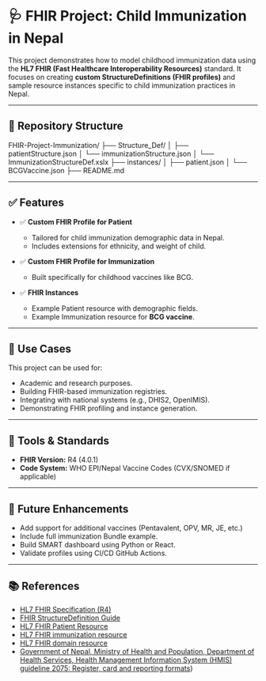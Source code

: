 # 🩺 FHIR Project: Child Immunization in Nepal

This project demonstrates how to model childhood immunization data using the **HL7 FHIR (Fast Healthcare Interoperability Resources)** standard. It focuses on creating **custom StructureDefinitions (FHIR profiles)** and sample resource instances specific to child immunization practices in Nepal.

---

## 📂 Repository Structure

FHIR-Project-Immunization/
├── Structure_Def/
│ ├── patientStructure.json
│ └── immunizationStructure.json
│ └── ImmunizationStructureDef.xslx
├── instances/
│ ├── patient.json
│ └── BCGVaccine.json
├── README.md


---

## ✅ Features

- ✅ **Custom FHIR Profile for Patient**
  - Tailored for child immunization demographic data in Nepal.
  - Includes extensions for ethnicity, and weight of child.

- ✅ **Custom FHIR Profile for Immunization**
  - Built specifically for childhood vaccines like BCG.

- ✅ **FHIR Instances**
  - Example Patient resource with demographic fields.
  - Example Immunization resource for **BCG vaccine**.

---

## 📌 Use Cases

This project can be used for:

- Academic and research purposes.
- Building FHIR-based immunization registries.
- Integrating with national systems (e.g., DHIS2, OpenIMIS).
- Demonstrating FHIR profiling and instance generation.

---

## 🧪 Tools & Standards

- **FHIR Version:** R4 (4.0.1)
- **Code System:** WHO EPI/Nepal Vaccine Codes (CVX/SNOMED if applicable)

---

## 🚀 Future Enhancements

- Add support for additional vaccines (Pentavalent, OPV, MR, JE, etc.)
- Include full immunization Bundle example.
- Build SMART dashboard using Python or React.
- Validate profiles using CI/CD GitHub Actions.

---

## 📚 References

- [HL7 FHIR Specification (R4)](https://hl7.org/fhir/)
- [FHIR StructureDefinition Guide](https://www.hl7.org/fhir/profiling.html)
- [HL7 FHIR Patient Resource](https://hl7.org/fhir/StructureDefinition/Patient)
- [HL7 FHIR immunization resource](http://hl7.org/fhir/StructureDefinition/immunization)
- [HL7 FHIR domain resource](http://hl7.org/fhir/StructureDefinition/DomainResource)
- [Government of Nepal, Ministry of Health and Population, Department of Health Services, Health Management Information System (HMIS) guideline 2075: Register, card and reporting formats](https://hsodailekh.gov.np/wp-content/uploads/2023/01/HMIS-2.2-Immunization-Register.pdf))



